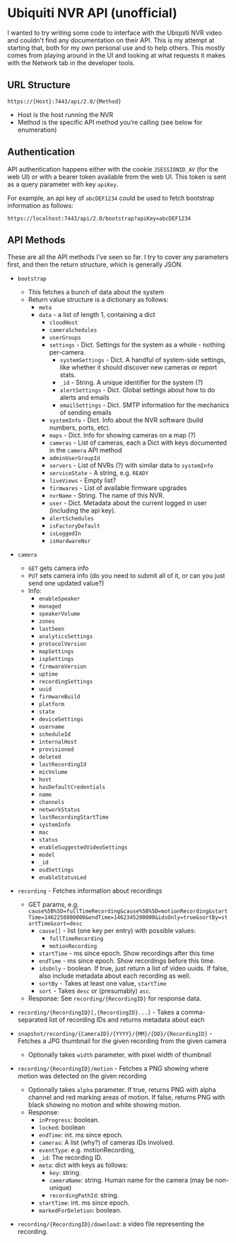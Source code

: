 # Ubiquiti NVR API (unofficial)

I wanted to try writing some code to interface with the Ubiquiti NVR video and couldn't find any documentation on their API.  This is my attempt at starting that, both for my own personal use and to help others.  This mostly comes from playing around in the UI and looking at what requests it makes with the Network tab in the developer tools.

## URL Structure

`https://{Host}:7443/api/2.0/{Method}`

* Host is the host running the NVR
* Method is the specific API method you’re calling (see below for enumeration)

## Authentication

API authentication happens either with the cookie `JSESSIONID_AV` (for the web UI) or with a bearer token available from the web UI.  This token is sent as a query parameter with key `apiKey`.

For example, an api key of `abcDEF1234` could be used to fetch bootstrap information as follows:

`https://localhost:7443/api/2.0/bootstrap?apiKey=abcDEF1234`


## API Methods

These are all the API methods I've seen so far.  I try to cover any parameters first, and then the return structure, which is generally JSON.

* `bootstrap`
	* This fetches a bunch of data about the system
	* Return value structure is a dictionary as follows:
		* `meta`
		* `data` - a list of length 1, containing a dict
			* `cloudHost`
			* `cameraSchedules`
			* `userGroups`
			* `settings` - Dict.  Settings for the system as a whole - nothing per-camera.
				* `systemSettings` - Dict.  A handful of system-side settings, like whether it should discover new cameras or report stats.
				* `_id` - String.  A unique identifier for the system (?)
				* `alertSettings` - Dict.  Global settings about how to do alerts	and emails
				* `emailSettings` - Dict.  SMTP information for the mechanics of sending emails
			* `systemInfo` - Dict.  Info about the NVR software (build numbers, ports, etc).
			* `maps` - Dict.  Info for showing cameras on a map (?)
			* `cameras` - List of cameras, each a Dict with keys documented in the `camera` API method
			* `adminUserGroupId`
			* `servers` - List of NVRs (?) with similar data to `systemInfo`
			* `serviceState` - A string, e.g. `READY`
			* `liveViews` - Empty list?
			* `firmwares` - List of available firmware upgrades
			* `nvrName` - String.  The name of this NVR.
			* `user` - Dict.  Metadata about the current logged in user (including the api key).
			* `alertSchedules`
			* `isFactoryDefault`
			* `isLoggedIn`
			* `isHardwareNvr`

* `camera`
	* `GET` gets camera info
	* `PUT` sets camera info (do you need to submit all of it, or can you just send one updated value?)
	* Info:
		* `enableSpeaker`
		* `managed`
		* `speakerVolume`
		* `zones`
		* `lastSeen`
		* `analyticsSettings`
		* `protocolVersion`
		* `mapSettings`
		* `ispSettings`
		* `firmwareVersion`
		* `uptime`
		* `recordingSettings`
		* `uuid`
		* `firmwareBuild`
		* `platform`
		* `state`
		* `deviceSettings`
		* `username`
		* `scheduleId`
		* `internalHost`
		* `provisioned`
		* `deleted`
		* `lastRecordingId`
		* `micVolume`
		* `host`
		* `hasDefaultCredentials`
		* `name`
		* `channels`
		* `networkStatus`
		* `lastRecordingStartTime`
		* `systemInfo`
		* `mac`
		* `status`
		* `enableSuggestedVideoSettings`
		* `model`
		* `_id`
		* `osdSettings`
		* `enableStatusLed`
* `recording` - Fetches information about recordings
	* GET params, e.g. `cause%5B%5D=fullTimeRecording&cause%5B%5D=motionRecording&startTime=1462258800000&endTime=1462345200000&idsOnly=true&sortBy=startTime&sort=desc`
		* `cause[]` - list (one key per entry) with possible values:
			*  `fullTimeRecording`
			*  `motionRecording`
		*  `startTime` - ms since epoch. Show recordings after this time
		*  `endTime` - ms since epoch.  Show recordings before this time.
		*  `idsOnly` - boolean.  If true, just return a list of video uuids.  If false, also include metadata about each recording as well.
		*  `sortBy` - Takes at least one value, `startTime`
		*  `sort` - Takes `desc` or (presumably) `asc`.
	*  Response: See `recording/{RecordingID}` for response data.
*  `recording/{RecordingID}[,{RecordingID}...]` - Takes a comma-separated list of recording IDs and returns metadata about each
* `snapshot/recording/{CameraID}/{YYYY}/{MM}/{DD}/{RecordingID}` - Fetches a JPG thumbnail for the given recording from the given camera
	* Optionally takes `width` parameter, with pixel width of thumbnail
* `recording/{RecordingID}/motion` - Fetches a PNG showing where motion was detected on the given recording
	* Optionally takes `alpha` parameter.  If true, returns PNG with alpha channel and red marking areas of motion.  If false, returns PNG with black showing no motion and white showing motion.
	* Response:
		* `inProgress`: boolean. 
		* `locked`: boolean
		* `endTime`: int.  ms since epoch.
		* `cameras`: A list (why?) of cameras IDs involved.
		* `eventType`: e.g. motionRecording, 
		* `_id`: The recording ID.
		* `meta`: dict with keys as follows:
			* `key`: string.
			* `cameraName`: string.  Human name for the camera (may be non-unique)
			* `recordingPathId`: string.
		* `startTime`: int.  ms since epoch.
		* `markedForDeletion`: boolean.
* `recording/{RecordingID}/download`: a video file representing the recording.